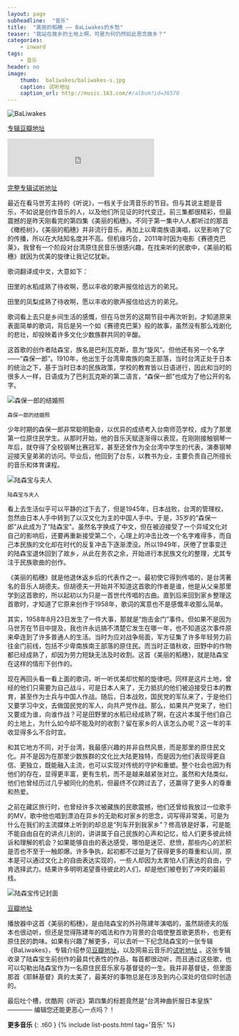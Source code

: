 ```yaml
---
layout: page
subheadline:  "音乐"
title:  "美丽的稻穗 —— BaLiwakes的乡愁"
teaser: "我站在故乡的土地上啊，可是为何仍然如此思念故乡？"
categories:
    - inward
tags:
    - 音乐
header: no
image:
    thumb:  baliwakes/baliwakes-s.jpg
    caption: 试听地址
    caption_url: http://music.163.com/#/album?id=36570
---
```


<img src="{{ site.url}}/images/baliwakes/baliwakes (3).jpg" alt="BaLiwakes">
<p><a href="http://music.douban.com/subject/6892590/">专辑豆瓣地址</a></p>

<div class="flex-video">
        <iframe frameborder="no" border="0" marginwidth="0" marginheight="0" width=330 height=86 src="http://music.163.com/outchain/player?type=2&id=369202&auto=1&height=66"></iframe>
</div>

<p><a href="http://music.163.com/#/album?id=36570">完整专辑试听地址</a></p>

最近在看马世芳主持的《听说》，一档关于台湾音乐的节目。但与其说主题是音乐，不如说是创作音乐的人，以及他们所见证的时代变迁。前三集都很精彩，但最震撼的是昨天刚看完的第四集《美丽的稻穗》。不同于第一集中人人都听过的那首《橄榄树》，《美丽的稻穗》并非流行音乐，再加上以卑南族语演唱，以至影响了它的传播，所以在大陆知名度并不高。但机缘巧合，2011年时因为电影《赛德克巴莱》，我曾有一个阶段对台湾原住民音乐很感兴趣，在找来听的民歌中，《美丽的稻穗》就因为优美的旋律让我记忆犹新。

歌词翻译成中文，大意如下：

田里的水稻成熟了待收啊，愿以丰收的歌声报信给远方的弟兄。

田里的凤梨成熟了待收啊，愿以丰收的歌声报信给远方的弟兄。


歌词看上去只是乡间生活的感慨，但在马世芳的这期节目中再次听到，才知道原来表面简单的歌词，背后是另一个如《赛德克巴莱》般的故事，虽然没有那么戏剧化的悲壮，却投映着许多文化少数族群共同的辛酸。

这首歌的创作者陆森宝，族名是巴利瓦克斯，意为“旋风”。但他还有另一个名字——“森保一郎”。1910年，他出生于台湾卑南族的南王部落，当时台湾正处于日本的统治之下，基于当时日本的民族政策，学校的教育皆以日语进行，因此和当时的很多人一样，日语成为了巴利瓦克斯的第二语言，“森保一郎”也成为了他公开的名字。

<img src="{{ site.url}}/images/baliwakes/baliwakes (5).jpg" alt="森保一郎的结婚照">

~~~
森保一郎的结婚照
~~~

少年时期的森保一郎非常聪明勤奋，以优异的成绩考入台南师范学校，成为了那里第一位原住民学生。从那时开始，他的音乐天赋逐渐得以表现，在刚刚接触钢琴一年后，就夺得了全校钢琴比赛冠军，甚至还曾作为全台湾中学生的代表，演奏钢琴迎接天皇弟弟的访问。毕业后，他回到了台东，以教书为业，主要负责自己所擅长的音乐和体育课程。

<img src="{{ site.url}}/images/baliwakes/baliwakes (1).jpg" alt="陆森宝与夫人">

~~~
陆森宝与夫人
~~~

看上去生活似乎可以平静的过下去了，但是1945年，日本战败，台湾的管理权，忽然由日本人手中转到了以汉文化为主的中国人手中。于是，35岁的“森保一郎”从此成为了“陆森宝”。虽然名字换成了中文，但在被迫接受了一个异域文化对自己的影响后，还要再重新接受第二个，心理上的冲击比改一个名字难得多，而自己本民族的文化却在时代的反复冲击下逐渐湮没。所以1949年，厌倦了世事变迁的陆森宝退休回到了故乡，从此在务农之余，开始进行本民族文化的整理，尤其专注于民族歌曲的创作。

《美丽的稻穗》就是他退休返乡后的代表作之一。最初使它得到传唱的，是台湾著名的音乐人胡德夫。但胡德夫一开始并不知道这首歌的作者是谁，他是从父亲那里学到这首歌的，所以起初以为只是一首世代传唱的古曲。直到后来回到家乡整理这首歌时，才知道了它原来创作于1958年，歌词的寓意也不是感慨丰收那么简单。

其实，1958年8月23日发生了一件大事，那就是“炮击金门”事件。但如果不是因为马世芳在节目中提及，我也许永远搞不清楚它发生在哪一年，也不知道这次事件原来牵连到了许多普通人的生活。当时为应对战争局面，军方征集了许多年轻劳力前往金门前线，包括不少卑南族南王部落的原住民。而当时正值秋收，田野中的作物都已经成熟了，却因为劳力短缺无法及时收割。这首《美丽的稻穗》，就是陆森宝在这样的情形下创作的。

现在再回头看一看上面的歌词，听一听优美却忧郁的旋律吧。同样是这片土地，曾经的他们只需要为自己战斗，可是日本人来了，无力抵抗的他们被迫接受日本的教育，甚至作为士兵与中国人作战。随后，日本战败，国民党的军队来了，于是他们又要学习中文，去做国民党的军人，向共产党作战。那么，如果共产党来了，他们又要成为谁，向谁作战？可是田野里的水稻已经成熟了啊，在这片本属于他们自己的土地上，为什么如今却不能及时的收割？留在家乡的人该怎么办呢？这一年的丰收显得多么不合时宜。

和其它地方不同，对于台湾，我最感兴趣的并非自然风景，而是那里的原住民文化。并不是因为在那里少数族群的文化比大陆更独特，而是因为他们表现得更自信、更独立，既能融入主流，也可以实现对传统的守护和重塑。整个社会也因为有他们的存在，显得更丰富，更有生机，而不是越来越紧张对立。虽然和大陆类似，他们也曾经历过几乎被同化的危机，但最终不仅跨过去了，还赢得了更多人的尊重和热爱。

之前在藏区旅行时，也曾经许多次被藏族的民歌震撼，他们还曾给我放过一位歌手的MV，歌中他也唱到漂泊在异乡的无助和对家乡的思念，词写得非常美，可是为什么在我们的主流媒体上听到的却总是“列车开到我家乡”？修高铁是好事，可是能不能自由自在的讲点儿别的，讲讲属于自己民族的心声和记忆，给人们更多彼此倾诉和理解的机会？如果能够自由的表达感受，哪怕是迷茫、悲愤，那些内心的淤积是否也不至于一触即爆。许多争执，起初都不过是为了获得更多的尊重和认同，原本是可以通过文化上的自由表达实现的，一些人却因为太害怕人们表达的自由，宁肯选择武力。结果许多明明渴望善待彼此的人们，却是他们被卷到了冲突的最前线。

<img src="{{ site.url}}/images/baliwakes/baliwakes (4).jpg" alt="陆森宝传记封面">
<p><a href="http://book.douban.com/subject/25782478/">豆瓣地址</a></p>

播放器中这首《美丽的稻穗》，是由陆森宝的外孙陈建年演唱的，虽然胡德夫的版本也很动听，但还是觉得陈建年的唱法和作为背景的合唱使整首歌更质朴，也更有原住民的韵味。如果有兴趣了解更多，可以去听一下纪念陆森宝的一张专辑《BaLiwakes》，专辑介绍参见[豆瓣地址](http://music.douban.com/subject/6892590/)，以及网易云音乐的[试听地址](http://music.163.com/#/album?id=36570) 。这张专辑收录了陆森宝生前创作的最具代表性的作品，每首都很动听，而且通过这些歌，也可以勾勒出陆森宝作为一名原住民音乐家与基督徒的一生。我并非基督徒，但里面那首《耶稣基督》真的太美了，最美好的事物总是在涉及到内心深处的信仰时创造的。

最后吐个槽，优酷网《听说》第四集的标题竟然是“台湾神曲折服日本皇族” ———— 编辑您还能更恶心一点吗？！

<strong>更多音乐</strong>
{: .t60 }
{% include list-posts.html tag='音乐' %}